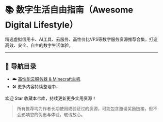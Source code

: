 # 📚 数字生活自由指南（Awesome Digital Lifestyle）

精选虚拟信用卡、AI工具、云服务、高性价比VPS等数字服务资源推荐合集，打造高效、安全、自主的数字生活体验。

---

## 🔗 导航目录

- ☁️ [高性能云服务器 & Minecraft主机](./cloud-and-vps.md)
- 🛠️ 更多内容持续整理中...

欢迎 Star 收藏本仓库，持续更新更多实用资源！

> 所有推荐均为作者长期使用或验证过的资源，可能包含邀请奖励链接，但不会影响您的优惠与体验，敬请放心。

